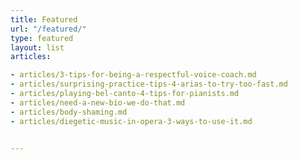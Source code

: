 ```yaml
---
title: Featured
url: "/featured/"
type: featured
layout: list
articles:

- articles/3-tips-for-being-a-respectful-voice-coach.md
- articles/surprising-practice-tips-4-arias-to-try-too-fast.md
- articles/playing-bel-canto-4-tips-for-pianists.md
- articles/need-a-new-bio-we-do-that.md
- articles/body-shaming.md
- articles/diegetic-music-in-opera-3-ways-to-use-it.md


---
```

